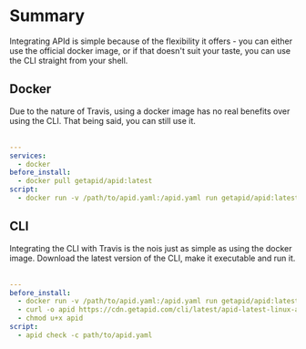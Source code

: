 # Summary

Integrating APId is simple because of the flexibility it offers - you can either use the official docker image, or if that doesn't suit your taste,
you can use the CLI straight from your shell.

## Docker

Due to the nature of Travis, using a docker image has no real benefits over using the CLI. That being said, you can still use it.
<br><br>

```yaml
---
services:
  - docker
before_install:
  - docker pull getapid/apid:latest
script:
  - docker run -v /path/to/apid.yaml:/apid.yaml run getapid/apid:latest check -c /apid.yaml
```

## CLI

Integrating the CLI with Travis is the nois just as simple as using the docker image. Download the latest version of the CLI, make it executable and run it.
<br><br>

```yaml
---
before_install:
  - docker run -v /path/to/apid.yaml:/apid.yaml run getapid/apid:latest check -c /apid.yaml
  - curl -o apid https://cdn.getapid.com/cli/latest/apid-latest-linux-amd64
  - chmod u+x apid
script:
  - apid check -c path/to/apid.yaml
```

